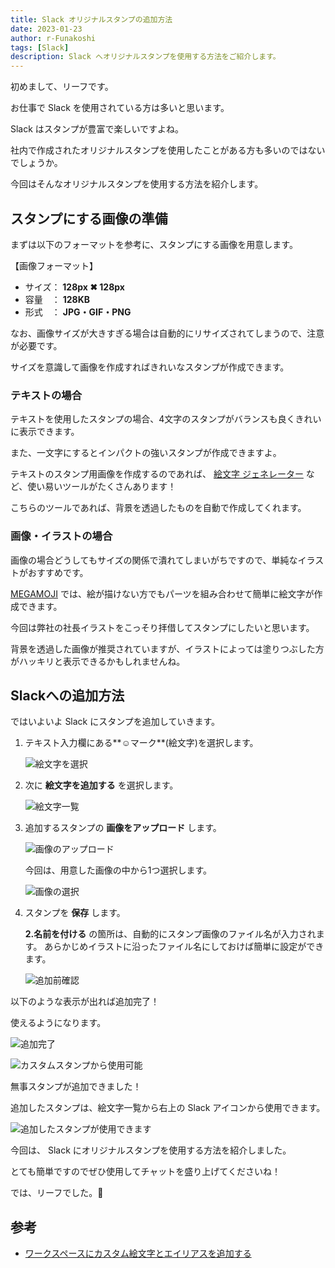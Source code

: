 ```yaml
---
title: Slack オリジナルスタンプの追加方法
date: 2023-01-23
author: r-Funakoshi
tags: [Slack]
description: Slack へオリジナルスタンプを使用する方法をご紹介します。
---
```


初めまして、リーフです。

お仕事で Slack を使用されている方は多いと思います。

Slack はスタンプが豊富で楽しいですよね。

社内で作成されたオリジナルスタンプを使用したことがある方も多いのではないでしょうか。

今回はそんなオリジナルスタンプを使用する方法を紹介します。

## スタンプにする画像の準備

まずは以下のフォーマットを参考に、スタンプにする画像を用意します。

【画像フォーマット】

- サイズ： **128px ✖ 128px**
- 容量　： **128KB**
- 形式　： **JPG・GIF・PNG**

なお、画像サイズが大きすぎる場合は自動的にリサイズされてしまうので、注意が必要です。

サイズを意識して画像を作成すればきれいなスタンプが作成できます。

### テキストの場合

テキストを使用したスタンプの場合、4文字のスタンプがバランスも良くきれいに表示できます。

また、一文字にするとインパクトの強いスタンプが作成できますよ。

テキストのスタンプ用画像を作成するのであれば、 [絵文字 ジェネレーター](https://emoji-gen.ninja/) など、使い易いツールがたくさんあります！

こちらのツールであれば、背景を透過したものを自動で作成してくれます。

### 画像・イラストの場合

画像の場合どうしてもサイズの関係で潰れてしまいがちですので、単純なイラストがおすすめです。

[MEGAMOJI](https://zk-phi.github.io/MEGAMOJI/) では、絵が描けない方でもパーツを組み合わせて簡単に絵文字が作成できます。

今回は弊社の社長イラストをこっそり拝借してスタンプにしたいと思います。

背景を透過した画像が推奨されていますが、イラストによっては塗りつぶした方がハッキリと表示できるかもしれませんね。

## Slackへの追加方法

ではいよいよ Slack にスタンプを追加していきます。

1. テキスト入力欄にある**☺マーク**(絵文字)を選択します。

   ![絵文字を選択](images/001.png "絵文字を選択")

2. 次に **絵文字を追加する** を選択します。

   ![絵文字一覧](images/002.png "絵文字一覧")

3. 追加するスタンプの **画像をアップロード** します。

   ![画像のアップロード](images/003.png "画像のアップロード")

   今回は、用意した画像の中から1つ選択します。

   ![画像の選択](images/004.png "画像の選択")

4. スタンプを **保存** します。

   **2.名前を付ける** の箇所は、自動的にスタンプ画像のファイル名が入力されます。
   あらかじめイラストに沿ったファイル名にしておけば簡単に設定ができます。

   ![追加前確認](images/005.png "追加前確認")

以下のような表示が出れば追加完了！

使えるようになります。

![追加完了](images/006.png "追加完了")

![カスタムスタンプから使用可能](images/007.png "カスタムスタンプから使用可能")

無事スタンプが追加できました！

追加したスタンプは、絵文字一覧から右上の Slack アイコンから使用できます。

![追加したスタンプが使用できます](images/008.png "追加したスタンプが使用できます")

今回は、 Slack にオリジナルスタンプを使用する方法を紹介しました。

とても簡単ですのでぜひ使用してチャットを盛り上げてくださいね！

では、リーフでした。🍃

## 参考

- [ワークスペースにカスタム絵文字とエイリアスを追加する](https://slack.com/intl/ja-jp/help/articles/206870177-%E3%83%AF%E3%83%BC%E3%82%AF%E3%82%B9%E3%83%9A%E3%83%BC%E3%82%B9%E3%81%AB%E3%82%AB%E3%82%B9%E3%82%BF%E3%83%A0%E7%B5%B5%E6%96%87%E5%AD%97%E3%81%A8%E3%82%A8%E3%82%A4%E3%83%AA%E3%82%A2%E3%82%B9%E3%82%92%E8%BF%BD%E5%8A%A0%E3%81%99%E3%82%8B)
